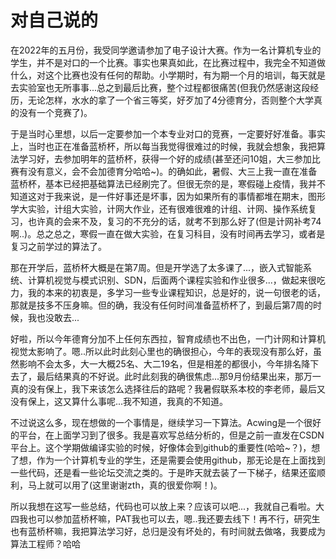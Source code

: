 # 对自己说的
在2022年的五月份，我受同学邀请参加了电子设计大赛。作为一名计算机专业的学生，并不是对口的一个比赛。事实也果真如此，在比赛过程中，我完全不知道做什么，对这个比赛也没有任何的帮助。小学期时，有为期一个月的培训，每天就是去实验室也无所事事...总之到最后比赛，整个过程都很痛苦(但我仍然感谢这段经历，无论怎样，水水的拿了一个省三等奖，好歹加了4分德育分，否则整个大学真的没有一个竞赛了)。

于是当时心里想，以后一定要参加一个本专业对口的竞赛，一定要好好准备。事实上，当时也正在准备蓝桥杯，所以每当我觉得很难过的时候，我就会想象，我把算法学习好，去参加明年的蓝桥杯，获得一个好的成绩(甚至还问10姐，大三参加比赛有没有意义，会不会加德育分哈哈~)。的确如此，暑假、大三上我一直在准备蓝桥杯，基本已经把基础算法已经刷完了。但很无奈的是，寒假碰上疫情，我并不知道这对于我来说，是一件好事还是坏事，因为如果所有的事情都堆在期末，图形学大实验，计组大实验，计网大作业，还有很难很难的计组、计网、操作系统复习，也许真的会来不及，复习的不充分的话，就考不到那么好了(但是计网补考74啊..)。总之总之，寒假一直在做大实验，在复习科目，没有时间再去学习，或者是复习之前学过的算法了。

那在开学后，蓝桥杯大概是在第7周。但是开学选了太多课了...，嵌入式智能系统、计算机视觉与模式识别、SDN，后面两个课程实验和作业很多...，做起来很吃力，我的本来的初衷是，多学习一些专业课程知识，总是好的，说一句很老的话，那就是技多不压身嘛。但的确，我没有任何时间准备蓝桥杯了，到最后第7周的时候，我也没敢去...

好啦，所以今年德育分加不上任何东西拉，智育成绩也不出色，一门计网和计算机视觉太影响了。嗯..所以此时此刻心里也的确很担心，今年的表现没有那么好，虽然影响不会太多，大一大概25名、大二19名，但是相差的都很小，今年排名降下去了，最后结果真的不好说。此时此刻我的确很焦虑...那9月份结果出来，那万一真的没有保上，我下来该怎么选择往后的路呢？我暑假联系本校的李老师，最后又没有保上，这又算什么事呢...我不知道，我真的不知道。

不过说这么多，现在想做的一个事情是，继续学习一下算法。Acwing是一个很好的平台，在上面学习到了很多。我是喜欢写总结分析的，但是之前一直发在CSDN平台上。这个学期做编译实验的时候，好像体会到github的重要性(哈哈~？)，想了想，作为一个计算机专业的学生，还是需要会使用github，那无论是在上面找到一些代码，还是看一些论坛交流之类的。于是昨天就去装了一下梯子，结果还蛮顺利，马上就可以用了(这里谢谢zth，真的很爱你啊！)。

所以我想在这写一些总结，代码也可以放上来？应该可以吧...，我就自己看啦。大四我也可以参加蓝桥杯嘛，PAT我也可以去，嗯..我还要去线下！再不行，研究生也有蓝桥杯嘛，我把算法学习好，总归是没有坏处的，有时间就去做咯，我要成为算法工程师？哈哈
